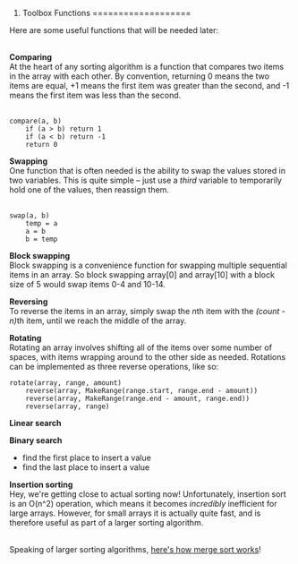 1. Toolbox Functions
===================

Here are some useful functions that will be needed later:<br/><br/>

<b>Comparing</b><br/>
At the heart of any sorting algorithm is a function that compares two items in the array with each other. By convention, returning 0 means the two items are equal, +1 means the first item was greater than the second, and -1 means the first item was less than the second.<br/><br/>

    compare(a, b)
        if (a > b) return 1
        if (a < b) return -1
        return 0

<b>Swapping</b><br/>
One function that is often needed is the ability to swap the values stored in two variables. This is quite simple – just use a <i>third</i> variable to temporarily hold one of the values, then reassign them.<br/><br/>

    swap(a, b)
        temp = a
        a = b
        b = temp

<b>Block swapping</b><br/>
Block swapping is a convenience function for swapping multiple sequential items in an array. So block swapping array[0] and array[10] with a block size of 5 would swap items 0-4 and 10-14.

<b>Reversing</b><br/>
To reverse the items in an array, simply swap the <i>n</i>th item with the <i>(count - n)</i>th item, until we reach the middle of the array.

<b>Rotating</b><br/>
Rotating an array involves shifting all of the items over some number of spaces, with items wrapping around to the other side as needed. Rotations can be implemented as three reverse operations, like so:

    rotate(array, range, amount)
        reverse(array, MakeRange(range.start, range.end - amount))
        reverse(array, MakeRange(range.end - amount, range.end))
        reverse(array, range)

<b>Linear search</b><br/>

<b>Binary search</b><br/>
- find the first place to insert a value
- find the last place to insert a value

<b>Insertion sorting</b><br/>
Hey, we're getting close to actual sorting now! Unfortunately, insertion sort is an O(n^2) operation, which means it becomes <i>incredibly</i> inefficient for large arrays. However, for small arrays it is actually quite fast, and is therefore useful as part of a larger sorting algorithm.<br/><br/>

Speaking of larger sorting algorithms, <a href="https://github.com/BonzaiThePenguin/WikiSort/blob/master/Chapter%202:%20Merging.md">here's how merge sort works</a>!
